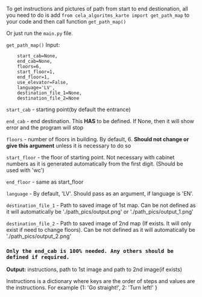 To get instructions and pictures of path from start to end destionation, all you need to do is 
add `from cela_algoritms_karte import get_path_map` to your code and then call function `get_path_map()`

Or just run the `main.py` file.


`get_path_map()` Input:

        start_cab=None,
        end_cab=None,
        floors=6,
        start_floor=1,
        end_floor=1,
        use_elevator=False,
        language='LV',
        destination_file_1=None,
        destination_file_2=None

`start_cab` - starting point(by default the entrance)

`end_cab` - end destination. This **HAS** to be defined. If None, then it will show error and the program will stop

`floors` - number of floors in building. By default, 6. **Should not change or give this argument** unless it is necessary to do so

`start_floor` - the floor of starting point. Not necessary with cabinet numbers as it is generated automatically from the first digit. (Should be used with 'wc')

`end_floor` - same as start_floor

`language` - By default, 'LV'. Should pass as an argument, if language is 'EN'.

`destination_file_1` - Path to saved image of 1st map. Can be not defined as it will automatically be './path_pics/output.png' or './path_pics/output_1.png'

`destination_file_2` - Path to saved image of 2nd map (If exists. It will only exist if need to change floors). Can be not defined as it will automatically be './path_pics/output_2.png'

### `Only the end_cab is 100% needed. Any others should be defined if required.`


**Output:** instructions, path to 1st image and path to 2nd image(if exists)

Instructions is a dictionary where keys are the order of steps and values are the instructions. For example {1: 'Go straight!', 2: 'Turn left!' }